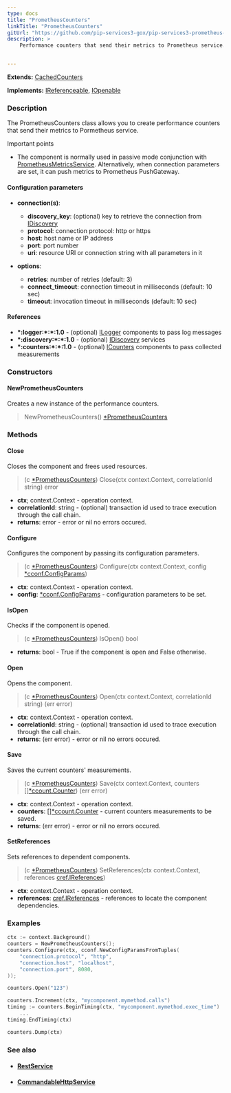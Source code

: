 ```yaml
---
type: docs
title: "PrometheusCounters"
linkTitle: "PrometheusCounters"
gitUrl: "https://github.com/pip-services3-gox/pip-services3-prometheus-gox"
description: >
    Performance counters that send their metrics to Prometheus service.


---
```


**Extends:** [CachedCounters](../../../components/count/cached_counters)

**Implements:** [IReferenceable](../../../commons/refer/ireferenceable), [IOpenable](../../../commons/run/iopenable)

### Description

The PrometheusCounters class allows you to create performance counters that send their metrics to Pormetheus service.

Important points

- The component is normally used in passive mode conjunction with [PrometheusMetricsService](../../services/prometheus_metrics_service). Alternatively, when connection parameters are set, it can push metrics to Prometheus PushGateway.


#### Configuration parameters

- **connection(s)**:
    - **discovery_key**: (optional) key to retrieve the connection from [IDiscovery](../../../components/connect/idiscovery)
    - **protocol**: connection protocol: http or https
    - **host**: host name or IP address
    - **port**: port number
    - **uri**: resource URI or connection string with all parameters in it

- **options**:
    - **retries**: number of retries (default: 3)
    - **connect_timeout**: connection timeout in milliseconds (default: 10 sec)
    - **timeout**: invocation timeout in milliseconds (default: 10 sec)


#### References
- **\*:logger:\*:\*:1.0** - (optional) [ILogger](../../../components/log/ilogger) components to pass log messages
- **\*:discovery:\*:\*:1.0** - (optional) [IDiscovery](../../../components/connect/idiscovery) services
- **\*:counters:\*:\*:1.0** - (optional) [ICounters](../../../components/count/icounters) components to pass collected measurements



### Constructors

#### NewPrometheusCounters
Creates a new instance of the performance counters.

> NewPrometheusCounters() [*PrometheusCounters]()


### Methods

#### Close
Closes the component and frees used resources.

> (c [*PrometheusCounters]()) Close(ctx context.Context, correlationId string) error

- **ctx**; context.Context - operation context.
- **correlationId**: string - (optional) transaction id used to trace execution through the call chain.
- **returns**: error -  error or nil no errors occured.


#### Configure
Configures the component by passing its configuration parameters.

> (c [*PrometheusCounters]()) Configure(ctx context.Context, config [*cconf.ConfigParams](../../../commons/config/config_params))

- **ctx**: context.Context - operation context.
- **config**: [*cconf.ConfigParams](../../../commons/config/config_params) - configuration parameters to be set.


#### IsOpen
Checks if the component is opened.

> (c [*PrometheusCounters]()) IsOpen() bool

- **returns**: bool - True if the component is open and False otherwise.


#### Open
Opens the component.

> (c [*PrometheusCounters]()) Open(ctx context.Context, correlationId string) (err error)

- **ctx**: context.Context - operation context.
- **correlationId**: string - (optional) transaction id used to trace execution through the call chain.
- **returns**: (err error) -  error or nil no errors occured.


#### Save
Saves the current counters' measurements.

> (c [*PrometheusCounters]()) Save(ctx context.Context, counters [][*ccount.Counter](../../../components/count/counter)) (err error)

- **ctx**: context.Context - operation context.
- **counters**: [][*ccount.Counter](../../../components/count/counter) - current counters measurements to be saved.
- **returns**: (err error) -  error or nil no errors occured.


#### SetReferences
Sets references to dependent components.

> (c [*PrometheusCounters]()) SetReferences(ctx context.Context, references [cref.IReferences](../../../commons/refer/ireferences))

- **ctx**: context.Context - operation context.
- **references**: [cref.IReferences](../../../commons/refer/ireferences) - references to locate the component dependencies.


### Examples

```go
ctx := context.Background()
counters = NewPrometheusCounters();
counters.Configure(ctx, cconf.NewConfigParamsFromTuples(
    "connection.protocol", "http",
    "connection.host", "localhost",
    "connection.port", 8080,
));

counters.Open("123")

counters.Increment(ctx, "mycomponent.mymethod.calls")
timing := counters.BeginTiming(ctx, "mycomponent.mymethod.exec_time")
    ...
timing.EndTiming(ctx)

counters.Dump(ctx)
```

### See also
- #### [RestService](../../../rpc/services/rest_service)
- #### [CommandableHttpService](../../../rpc/services/commandable_http_service)
